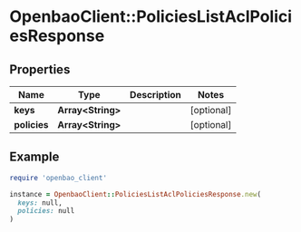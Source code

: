 # OpenbaoClient::PoliciesListAclPoliciesResponse

## Properties

| Name | Type | Description | Notes |
| ---- | ---- | ----------- | ----- |
| **keys** | **Array&lt;String&gt;** |  | [optional] |
| **policies** | **Array&lt;String&gt;** |  | [optional] |

## Example

```ruby
require 'openbao_client'

instance = OpenbaoClient::PoliciesListAclPoliciesResponse.new(
  keys: null,
  policies: null
)
```

